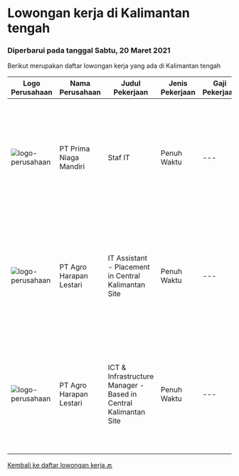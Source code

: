 
  # Lowongan kerja di Kalimantan tengah

  ### Diperbarui pada tanggal Sabtu, 20 Maret 2021

  Berikut merupakan daftar lowongan kerja yang ada di Kalimantan tengah

  |Logo Perusahaan | Nama Perusahaan | Judul Pekerjaan | Jenis Pekerjaan | Gaji Pekerjaan | Lokasi | Deskripsi | Tanggal diunggah | Pranala |
  | -------------- | --------------- | --------------- | --------- | --------- | -------------- | ------- | ----------- | ----------- |
  |![logo-perusahaan](https://image-service-cdn.seek.com.au/09f383ebac65dc70bb542b6d3bc18577c47365ff/ee4dce1061f3f616224767ad58cb2fc751b8d2dc)|PT Prima Niaga Mandiri|Staf IT|Penuh Waktu|---|Kotawaringin Timur|Job Description : Supporting and managing company IT needs from infrastructure and applications, including enhancement Installing and maintaining...|Senin, 08 Maret 2021|https://www.jobstreet.co.id/id/job/staf-it-3475536?token=0~ea0850e0-1d3c-46e1-b041-1eda4ae86994&sectionRank=1&jobId=jobstreet-id-job-3475536|
|![logo-perusahaan](https://image-service-cdn.seek.com.au/5a15c6a37865998b09dd27846d75fd36e5d4ffe5/ee4dce1061f3f616224767ad58cb2fc751b8d2dc)|PT Agro Harapan Lestari|IT Assistant - Placement in Central Kalimantan Site|Penuh Waktu|---|Kotawaringin Timur|Microsoft Windows Server (2003, 2008R2) administration, installation, disaster recovery planning, backups, performance analysis, and tuning on an...|Jumat, 19 Februari 2021|https://www.jobstreet.co.id/id/job/it-assistant-placement-in-central-kalimantan-site-3462148?token=0~ea0850e0-1d3c-46e1-b041-1eda4ae86994&sectionRank=2&jobId=jobstreet-id-job-3462148|
|![logo-perusahaan](https://image-service-cdn.seek.com.au/5a15c6a37865998b09dd27846d75fd36e5d4ffe5/ee4dce1061f3f616224767ad58cb2fc751b8d2dc)|PT Agro Harapan Lestari|ICT & Infrastructure Manager - Based in Central Kalimantan Site|Penuh Waktu|---|Seruyan|Lead ICT division operational planning and projects, organize and negotiate the allocation of IT resources. Develop, implement, and maintain policies,...|Jumat, 19 Februari 2021|https://www.jobstreet.co.id/id/job/ict-infrastructure-manager-based-in-central-kalimantan-site-3462144?token=0~ea0850e0-1d3c-46e1-b041-1eda4ae86994&sectionRank=3&jobId=jobstreet-id-job-3462144|


  [Kembali ke daftar lowongan kerja 🔙](../README.md#daftar-lowongan-kerja)
  